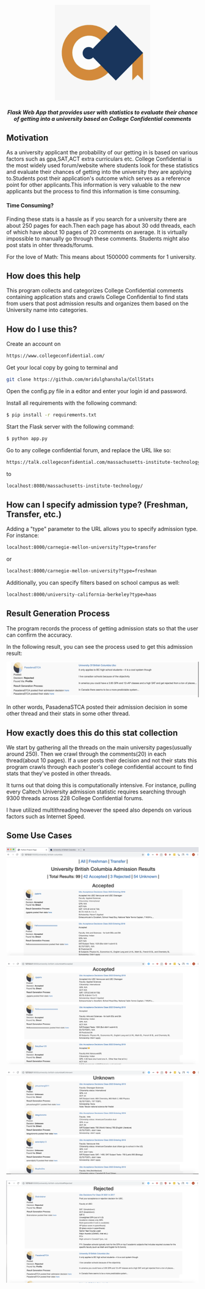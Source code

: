 <p align="center">
  <img src="static/download.png" width="250"/>
<h5 align="center">Flask Web App that provides user with statistics to evaluate their chance of getting into a university based on College Confidential comments</h5>
</p>


## Motivation
As a university applicant the probability of our getting in is based on various factors such as gpa,SAT,ACT extra curriculars etc.
College Confidential is the most widely used forum/website where students look for these statistics and evaluate their chances of 
getting into the university they are applying to.Students post their application's outcome which serves as a reference point for other 
applicants.This information is very valuable to the new applicants but the process to find this information is time consuming.

<h4>Time Consuming?</h4>
Finding these stats is a hassle as if you search for a university there are
about 250 pages for each.Then each page has about 30 odd threads, each of which have about 10 pages of 20 comments on average.
It is virtually impossible to manually go through these comments.
Students might also post stats in ohter threads/forums.

For the love of Math:
This means about 1500000 comments for 1 university.

## How does this help
This program collects and categorizes College Confidential comments containing application stats and crawls College Confidential to find stats from users that post admission results and organizes them based on the University name into categories.

## How do I use this?
Create an account on
```bash
https://www.collegeconfidential.com/  
```
Get your local copy by going to terminal and 
```bash
git clone https://github.com/mridulghanshala/CollStats 
```
Open the config.py file in a editor and enter your login id and password.

Install all requirements with the following command:

```bash
$ pip install -r requirements.txt
```

Start the Flask server with the following command:

```bash
$ python app.py
```

Go to any college confidential forum, and replace the URL like so:

```bash
https://talk.collegeconfidential.com/massachusetts-institute-technology/
```

to

```bash
localhost:8080/massachusetts-institute-technology/
```

## How can I specify admission type?  (Freshman, Transfer, etc.)

Adding a "type" parameter to the URL allows you to specify admission type.  For instance:

```bash
localhost:8000/carnegie-mellon-university?type=transfer
```
or

```bash
localhost:8000/carnegie-mellon-university?type=freshman
```

Additionally, you can specify filters based on school campus  as well:

```bash
localhost:8000/university-california-berkeley?type=haas
```

## Result Generation Process

The program records the process of getting admission stats so that the user can confirm the accuracy.

In the following result, you can see the process used to get this admission result:

<p align="center">
  <img src="static/5.png"/>
</p>

In other words, PasadenaSTCA posted their admission decision in some other thread and their stats in some other thread.

## How exactly does this do this stat collection
We start by gathering all the threads on the main university pages(usually around 250).
Then we crawl through the comments(20) in each thread(about 10 pages).
If a user posts their decision and not their stats this program crawls through each poster's college confidential account to find stats that they've posted in other threads.

It turns out that doing this is computationally intensive.  For instance, pulling every Caltech University admission statistic requires searching through 9300 threads across 228 College Confidential forums.

I have utilized multithreading however the speed also depends on various factors such as Internet Speed.

## Some Use Cases

<p align="center">
  <img src="static/1.png"/>
</p>

<p align="center">
  <img src="static/2.png"/>
</p>



<p align="center">
  <img src="static/4.png"/>
</p>



<p align="center">
  <img src="static/3.png"/>
</p>







